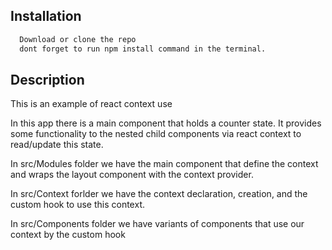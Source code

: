 
## Installation


```bash
  Download or clone the repo
  dont forget to run npm install command in the terminal.
```
    
## Description
This is an example of react context use

In this app there is a main component that holds a counter state. It provides some functionality to the nested child components via react context to read/update this state.

In src/Modules folder we have the main component that define the context and wraps the layout component with the context provider.

In src/Context forlder we have the context declaration, creation, and the custom hook to use this context.

In src/Components folder we have variants of components that use our context by the custom hook
